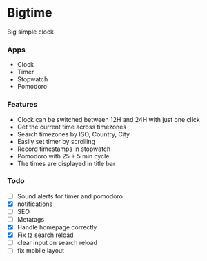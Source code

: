 # Bigtime
Big simple clock

### Apps
- Clock
- Timer
- Stopwatch
- Pomodoro

### Features
- Clock can be switched between 12H and 24H with just one click
- Get the current time across timezones
- Search timezones by ISO, Country, City
- Easily set timer by scrolling
- Record timestamps in stopwatch
- Pomodoro with 25 + 5 min cycle
- The times are displayed in title bar

### Todo
- [ ] Sound alerts for timer and pomodoro
- [x] notifications
- [ ] SEO
- [ ] Metatags
- [x] Handle homepage correctly
- [x] Fix tz search reload
- [ ] clear input on search reload
- [ ] fix mobile layout